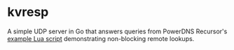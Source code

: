 # kvresp
A simple UDP server in Go that answers queries from PowerDNS Recursor's [example Lua script](https://github.com/PowerDNS/pdns/blob/master/pdns/kv-example-script.lua) demonstrating non-blocking remote lookups.
